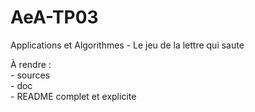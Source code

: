 # AeA-TP03
Applications et Algorithmes - Le jeu de la lettre qui saute

À rendre :  
	- sources  
	- doc  
	- README complet et explicite  
